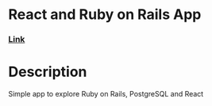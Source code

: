 # React and Ruby on Rails App
### [Link](https://www.digitalocean.com/community/tutorials/how-to-set-up-a-ruby-on-rails-project-with-a-react-frontend)

# Description
Simple app to explore Ruby on Rails, PostgreSQL and React 